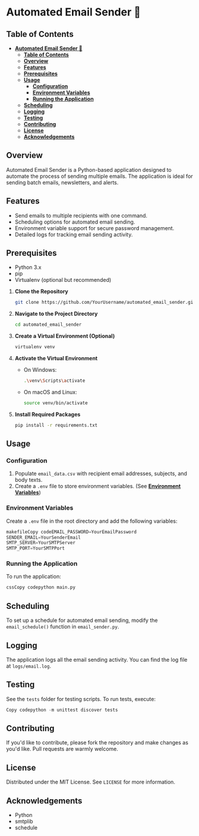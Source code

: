 # **Automated Email Sender 💌**

## **Table of Contents**

- [**Automated Email Sender 💌**](#automated-email-sender-)
  - [**Table of Contents**](#table-of-contents)
  - [**Overview**](#overview)
  - [**Features**](#features)
  - [**Prerequisites**](#prerequisites)
  - [**Usage**](#usage)
    - [**Configuration**](#configuration)
    - [**Environment Variables**](#environment-variables)
    - [**Running the Application**](#running-the-application)
  - [**Scheduling**](#scheduling)
  - [**Logging**](#logging)
  - [**Testing**](#testing)
  - [**Contributing**](#contributing)
  - [**License**](#license)
  - [**Acknowledgements**](#acknowledgements)

## **Overview**

Automated Email Sender is a Python-based application designed to automate the process of sending multiple emails. The application is ideal for sending batch emails, newsletters, and alerts.

## **Features**

- Send emails to multiple recipients with one command.
- Scheduling options for automated email sending.
- Environment variable support for secure password management.
- Detailed logs for tracking email sending activity.

## **Prerequisites**

- Python 3.x
- pip
- Virtualenv (optional but recommended)

1. **Clone the Repository**

   ```bash
   git clone https://github.com/YourUsername/automated_email_sender.git
   ```

2. **Navigate to the Project Directory**

   ```bash
   cd automated_email_sender
   ```

3. **Create a Virtual Environment (Optional)**

   ```bash
   virtualenv venv
   ```

4. **Activate the Virtual Environment**

   - On Windows:
     ```bash
     .\venv\Scripts\activate
     ```
   - On macOS and Linux:
     ```bash
     source venv/bin/activate
     ```

5. **Install Required Packages**

   ```bash
   pip install -r requirements.txt
   ```

## **Usage**

### **Configuration**

1. Populate `email_data.csv` with recipient email addresses, subjects, and body texts.
2. Create a `.env` file to store environment variables. (See [**Environment Variables**](https://chat.openai.com/c/da875d12-1b74-4244-aec1-801cde1b1ae6#environment-variables))

### **Environment Variables**

Create a `.env` file in the root directory and add the following variables:

```python
makefileCopy codeEMAIL_PASSWORD=YourEmailPassword
SENDER_EMAIL=YourSenderEmail
SMTP_SERVER=YourSMTPServer
SMTP_PORT=YourSMTPPort
```

### **Running the Application**

To run the application:

```python
cssCopy codepython main.py
```

## **Scheduling**

To set up a schedule for automated email sending, modify the `email_schedule()` function in `email_sender.py`.

## **Logging**

The application logs all the email sending activity. You can find the log file at `logs/email.log`.

## **Testing**

See the `tests` folder for testing scripts. To run tests, execute:

```python
Copy codepython -m unittest discover tests
```

## **Contributing**

If you'd like to contribute, please fork the repository and make changes as you'd like. Pull requests are warmly welcome.

## **License**

Distributed under the MIT License. See `LICENSE` for more information.

## **Acknowledgements**

- Python
- smtplib
- schedule
